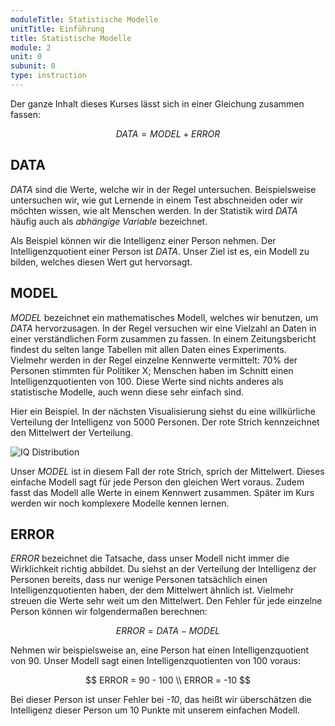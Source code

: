 ```yaml
---
moduleTitle: Statistische Modelle
unitTitle: Einführung
title: Statistische Modelle
module: 2
unit: 0
subunit: 0
type: instruction
---
```


Der ganze Inhalt dieses Kurses lässt sich in einer Gleichung zusammen fassen:

$$
DATA = MODEL + ERROR
$$

## DATA

*DATA* sind die Werte, welche wir in der Regel untersuchen. Beispielsweise untersuchen wir, wie gut Lernende in einem Test abschneiden oder wir möchten wissen, wie alt Menschen werden. In der Statistik wird *DATA* häufig auch als *abhängige Variable* bezeichnet. 

Als Beispiel können wir die Intelligenz einer Person nehmen. Der Intelligenzquotient einer Person ist *DATA*. Unser Ziel ist es, ein Modell zu bilden, welches diesen Wert gut hervorsagt.

## MODEL

*MODEL* bezeichnet ein mathematisches Modell, welches wir benutzen, um *DATA* hervorzusagen. In der Regel versuchen wir eine Vielzahl an Daten in einer verständlichen Form zusammen zu fassen. In einem Zeitungsbericht findest du selten lange Tabellen mit allen Daten eines Experiments. Vielmehr werden in der Regel einzelne Kennwerte vermittelt: 70% der Personen stimmten für Politiker X; Menschen haben im Schnitt einen Intelligenzquotienten von 100. Diese Werte sind nichts anderes als statistische Modelle, auch wenn diese sehr einfach sind. 

Hier ein Beispiel. In der nächsten Visualisierung siehst du eine willkürliche Verteilung der Intelligenz von 5000 Personen. Der rote Strich kennzeichnet den Mittelwert der Verteilung. 

<!-- ```python
library(tidyverse)

# Population
pop <- rnorm(5000, mean = 100, sd = 15)

ggplot(NULL, aes(x = pop)) + 
  geom_histogram(fill = "steelblue", color = "black", alpha = .8) +
  geom_vline(xintercept = mean(pop), color = "red") +
  labs(
    title = "Intelligenzquotienten einer Population",
    x = "Intelligenzquotient",
    y = "Häufigkeit"
  ) +
  theme_minimal()
``` -->

![IQ Distribution](./iq_dist.png)

Unser *MODEL* ist in diesem Fall der rote Strich, sprich der Mittelwert. Dieses einfache Modell sagt für jede Person den gleichen Wert voraus. Zudem fasst das Modell alle Werte in einem Kennwert zusammen. Später im Kurs werden wir noch komplexere Modelle kennen lernen.

## ERROR

*ERROR* bezeichnet die Tatsache, dass unser Modell nicht immer die Wirklichkeit richtig abbildet. Du siehst an der Verteilung der Intelligenz der Personen bereits, dass nur wenige Personen tatsächlich einen Intelligenzquotienten haben, der dem Mittelwert ähnlich ist. Vielmehr streuen die Werte sehr weit um den Mittelwert. Den Fehler für jede einzelne Person können wir folgendermaßen berechnen:

$$
ERROR = DATA - MODEL
$$

Nehmen wir beispielsweise an, eine Person hat einen Intelligenzquotient von 90. Unser Modell sagt einen Intelligenzquotienten von 100 voraus: 

$$
ERROR  = 90 - 100 \\
ERROR  = -10
$$

Bei dieser Person ist unser Fehler bei *-10*, das heißt wir überschätzen die Intelligenz dieser Person um 10 Punkte mit unserem einfachen Modell. 